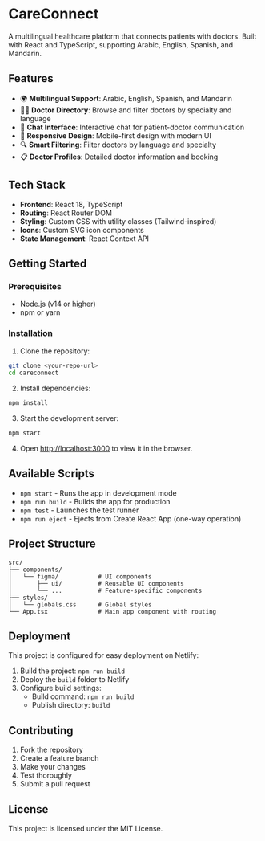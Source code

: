 # CareConnect

A multilingual healthcare platform that connects patients with doctors. Built with React and TypeScript, supporting Arabic, English, Spanish, and Mandarin.

## Features

- 🌍 **Multilingual Support**: Arabic, English, Spanish, and Mandarin
- 👨‍⚕️ **Doctor Directory**: Browse and filter doctors by specialty and language
- 💬 **Chat Interface**: Interactive chat for patient-doctor communication
- 📱 **Responsive Design**: Mobile-first design with modern UI
- 🔍 **Smart Filtering**: Filter doctors by language and specialty
- 📋 **Doctor Profiles**: Detailed doctor information and booking

## Tech Stack

- **Frontend**: React 18, TypeScript
- **Routing**: React Router DOM
- **Styling**: Custom CSS with utility classes (Tailwind-inspired)
- **Icons**: Custom SVG icon components
- **State Management**: React Context API

## Getting Started

### Prerequisites

- Node.js (v14 or higher)
- npm or yarn

### Installation

1. Clone the repository:
```bash
git clone <your-repo-url>
cd careconnect
```

2. Install dependencies:
```bash
npm install
```

3. Start the development server:
```bash
npm start
```

4. Open [http://localhost:3000](http://localhost:3000) to view it in the browser.

## Available Scripts

- `npm start` - Runs the app in development mode
- `npm run build` - Builds the app for production
- `npm test` - Launches the test runner
- `npm run eject` - Ejects from Create React App (one-way operation)

## Project Structure

```
src/
├── components/
│   └── figma/           # UI components
│       ├── ui/          # Reusable UI components
│       └── ...          # Feature-specific components
├── styles/
│   └── globals.css      # Global styles
└── App.tsx              # Main app component with routing
```

## Deployment

This project is configured for easy deployment on Netlify:

1. Build the project: `npm run build`
2. Deploy the `build` folder to Netlify
3. Configure build settings:
   - Build command: `npm run build`
   - Publish directory: `build`

## Contributing

1. Fork the repository
2. Create a feature branch
3. Make your changes
4. Test thoroughly
5. Submit a pull request

## License

This project is licensed under the MIT License. 
